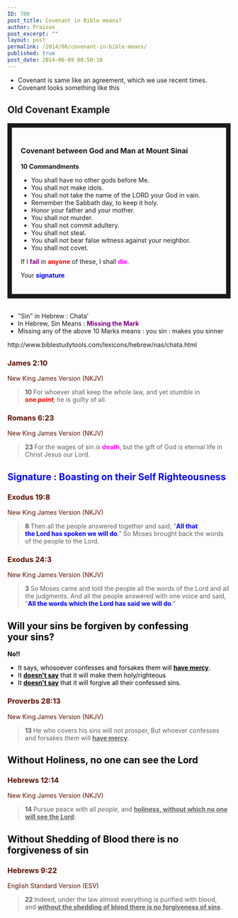 ```yaml
---
ID: 700
post_title: Covenant in Bible means?
author: Praison
post_excerpt: ""
layout: post
permalink: /2014/06/covenant-in-bible-means/
published: true
post_date: 2014-06-09 08:50:10
---
```

<ul>
	<li>Covenant is same like an agreement, which we use recent times.</li>
	<li>Covenant looks something like this</li>
</ul>
<h2>Old Covenant Example</h2>
<div style="padding: 20px; border: solid 10px;">
<h3>Covenant between God and Man at Mount Sinai</h3>
<strong>10 Commandments</strong>
<ul>
	<li>You shall have no other gods before Me.</li>
	<li>You shall not make idols.</li>
	<li>You shall not take the name of the LORD your God in vain.</li>
	<li>Remember the Sabbath day, to keep it holy.</li>
	<li>Honor your father and your mother.</li>
	<li>You shall not murder.</li>
	<li>You shall not commit adultery.</li>
	<li>You shall not steal.</li>
	<li>You shall not bear false witness against your neighbor.</li>
	<li>You shall not covet.</li>
</ul>
If I <span style="color: #800080;"><strong>fail</strong></span> in <span style="color: #ff0000;"><strong>anyone</strong></span> of these, I shall <span style="color: #ff00ff;"><strong>die</strong></span>.

Your <span style="color: #0000ff;"><strong>signature</strong></span>

</div>
&nbsp;
<ul>
	<li>"Sin" in Hebrew : Chata'</li>
	<li>In Hebrew, Sin Means : <span style="font-weight: bold;"><span style="color: #800080;">Missing the Mark</span></span></li>
	<li>Missing any of the above 10 Marks means : you sin : makes you sinner</li>
</ul>
http://www.biblestudytools.com/lexicons/hebrew/nas/chata.html
<div class="heading passage-class-0" style="color: #5c1101;">
<h3>James 2:10</h3>
<p class="txt-sm">New King James Version (NKJV)</p>

</div>
<div class="passage version-NKJV result-text-style-normal text-html " style="color: #000000;">
<blockquote><span id="en-NKJV-30304" class="text Jas-2-10"><span class="versenum" style="font-weight: bold;">10 </span>For whoever shall keep the whole law, and yet stumble in <span style="color: #ff0000;"><strong>one </strong></span><i><span style="color: #ff0000;"><strong>point</strong></span>,</i> he is guilty of all.</span></blockquote>
<div class="heading passage-class-0" style="color: #5c1101;">
<h3>Romans 6:23</h3>
<p class="txt-sm">New King James Version (NKJV)</p>

</div>
<div class="passage version-NKJV result-text-style-normal text-html ">
<blockquote><span id="en-NKJV-28092" class="text Rom-6-23"><span class="versenum" style="font-weight: bold;">23 </span>For the wages of sin <i>is</i> <span style="color: #ff00ff;"><strong>death</strong></span>, but the gift of God <i>is</i> eternal life in Christ Jesus our Lord.</span></blockquote>
<h2><span style="color: #0000ff;">Signature : Boasting on their Self Righteousness</span></h2>
</div>
<div class="heading passage-class-0" style="color: #5c1101;">
<h3>Exodus 19:8</h3>
<p class="txt-sm">New King James Version (NKJV)</p>

</div>
<div class="passage version-NKJV result-text-style-normal text-html ">
<blockquote><span id="en-NKJV-2035" class="text Exod-19-8"><span class="versenum" style="font-weight: bold;">8 </span>Then all the people answered together and said, “<span style="color: #0000ff;"><strong>All that the <span class="small-caps">Lord</span> has spoken we will do</strong></span>.” So Moses brought back the words of the people to the <span class="small-caps">Lord</span>.</span></blockquote>
<div class="heading passage-class-0" style="color: #5c1101;">
<h3>Exodus 24:3</h3>
<p class="txt-sm">New King James Version (NKJV)</p>

</div>
<div class="passage version-NKJV result-text-style-normal text-html ">
<blockquote><span id="en-NKJV-2181" class="text Exod-24-3"><span class="versenum" style="font-weight: bold;">3 </span>So Moses came and told the people all the words of the <span class="small-caps">Lord</span> and all the judgments. And all the people answered with one voice and said, “<span style="color: #0000ff;"><strong>All the words which the <span class="small-caps">Lord</span> has said we will do</strong></span>.”</span></blockquote>
<h2>Will your sins be forgiven by confessing your sins?</h2>
<strong>No!!</strong>
<ul>
	<li>It says, whosoever confesses and forsakes them will <strong><span style="text-decoration: underline;">have mercy</span></strong>.</li>
	<li>It <span style="text-decoration: underline;"><strong>doesn't say</strong></span> that it will make them holy/righteous</li>
	<li>It <span style="text-decoration: underline;"><span style="font-weight: bold;">doesn't say</span></span> that it will forgive all their confessed sins.</li>
</ul>
<div class="heading passage-class-0" style="color: #5c1101;">
<h3>Proverbs 28:13</h3>
<p class="txt-sm">New King James Version (NKJV)</p>

</div>
<div class="passage version-NKJV result-text-style-normal text-html ">
<div class="poetry top-1">
<blockquote>
<p class="line"><span id="en-NKJV-17210" class="text Prov-28-13"><span class="versenum" style="font-weight: bold;">13 </span>He who covers his sins will not prosper,</span>
<span class="text Prov-28-13">But whoever confesses and forsakes <i>them</i> will <span style="text-decoration: underline;"><strong>have mercy</strong></span>.</span></p>
</blockquote>
<h2 class="line">Without Holiness, no one can see the Lord</h2>
<div class="heading passage-class-0" style="color: #5c1101;">
<h3>Hebrews 12:14</h3>
<p class="txt-sm">New King James Version (NKJV)</p>

</div>
<div class="passage version-NKJV result-text-style-normal text-html ">
<blockquote><span id="en-NKJV-30227" class="text Heb-12-14"><span class="versenum" style="font-weight: bold;">14 </span>Pursue peace with all <i>people,</i> and <span style="text-decoration: underline;"><strong>holiness, without which no one will see the Lord</strong></span>:</span></blockquote>
<h2>Without Shedding of Blood there is no forgiveness of sin</h2>
</div>
</div>
</div>
<div class="heading passage-class-0" style="color: #5c1101;">
<h3>Hebrews 9:22</h3>
<p class="txt-sm">English Standard Version (ESV)</p>

</div>
<div class="passage version-ESV result-text-style-normal text-html ">
<blockquote><span id="en-ESV-30111" class="text Heb-9-22"><span class="versenum" style="font-weight: bold;">22 </span>Indeed, under the law almost everything is purified with blood, and <span style="text-decoration: underline;"><strong>without the shedding of blood there is no forgiveness of sins</strong></span>.</span></blockquote>
</div>
</div>
</div>
</div>